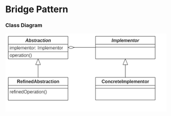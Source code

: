 # Bridge Pattern

### Class Diagram
![diagram](https://github.com/gurusader/design-patterns-practice/blob/master/diagram/bridge/bridge-pattern-class-diagram.png)
